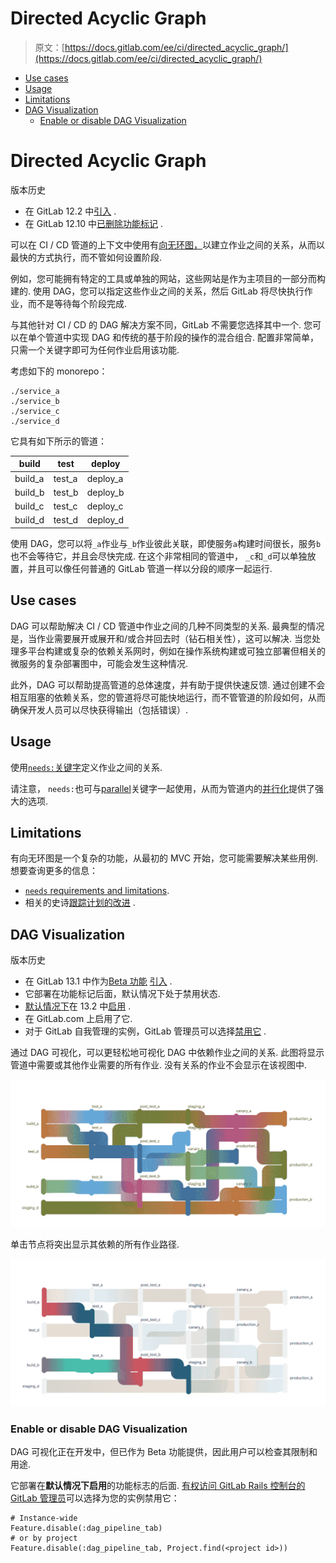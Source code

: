 # Directed Acyclic Graph

> 原文：[https://docs.gitlab.com/ee/ci/directed_acyclic_graph/](https://docs.gitlab.com/ee/ci/directed_acyclic_graph/)

*   [Use cases](#use-cases)
*   [Usage](#usage)
*   [Limitations](#limitations)
*   [DAG Visualization](#dag-visualization)
    *   [Enable or disable DAG Visualization](#enable-or-disable-dag-visualization-core-only)

# Directed Acyclic Graph[](#directed-acyclic-graph "Permalink")

版本历史

*   在 GitLab 12.2 中[引入](https://gitlab.com/gitlab-org/gitlab-foss/-/issues/47063) .
*   在 GitLab 12.10 中[已删除功能标记](https://gitlab.com/gitlab-org/gitlab/-/issues/206902) .

可以在 CI / CD 管道的上下文中使用有[向无环图，](https://www.techopedia.com/definition/5739/directed-acyclic-graph-dag)以建立作业之间的关系，从而以最快的方式执行，而不管如何设置阶段.

例如，您可能拥有特定的工具或单独的网站，这些网站是作为主项目的一部分而构建的. 使用 DAG，您可以指定这些作业之间的关系，然后 GitLab 将尽快执行作业，而不是等待每个阶段完成.

与其他针对 CI / CD 的 DAG 解决方案不同，GitLab 不需要您选择其中一个. 您可以在单个管道中实现 DAG 和传统的基于阶段的操作的混合组合. 配置非常简单，只需一个关键字即可为任何作业启用该功能.

考虑如下的 monorepo：

```
./service_a
./service_b
./service_c
./service_d 
```

它具有如下所示的管道：

| build | test | deploy |
| --- | --- | --- |
| build_a | test_a | deploy_a |
| build_b | test_b | deploy_b |
| build_c | test_c | deploy_c |
| build_d | test_d | deploy_d |

使用 DAG，您可以将`_a`作业与`_b`作业彼此关联，即使服务`a`构建时间很长，服务`b`也不会等待它，并且会尽快完成. 在这个非常相同的管道中， `_c`和`_d`可以单独放置，并且可以像任何普通的 GitLab 管道一样以分段的顺序一起运行.

## Use cases[](#use-cases "Permalink")

DAG 可以帮助解决 CI / CD 管道中作业之间的几种不同类型的关系. 最典型的情况是，当作业需要展开或展开和/或合并回去时（钻石相关性），这可以解决. 当您处理多平台构建或复杂的依赖关系网时，例如在操作系统构建或可独立部署但相关的微服务的复杂部署图中，可能会发生这种情况.

此外，DAG 可以帮助提高管道的总体速度，并有助于提供快速反馈. 通过创建不会相互阻塞的依赖关系，您的管道将尽可能快地运行，而不管管道的阶段如何，从而确保开发人员可以尽快获得输出（包括错误）.

## Usage[](#usage "Permalink")

使用[`needs:`关键字](../yaml/README.html#needs)定义作业之间的关系.

请注意， `needs:`也可与[parallel](../yaml/README.html#parallel)关键字一起使用，从而为管道内的[并行化](../yaml/README.html#parallel)提供了强大的选项.

## Limitations[](#limitations "Permalink")

有向无环图是一个复杂的功能，从最初的 MVC 开始，您可能需要解决某些用例. 想要查询更多的信息：

*   [`needs` requirements and limitations](../yaml/README.html#requirements-and-limitations).
*   相关的史诗[跟踪计划的改进](https://gitlab.com/groups/gitlab-org/-/epics/1716) .

## DAG Visualization[](#dag-visualization "Permalink")

版本历史

*   在 GitLab 13.1 中作为[Beta 功能](https://about.gitlab.com/handbook/product/#beta) [引入](https://gitlab.com/gitlab-org/gitlab/-/issues/215517) .
*   它部署在功能标记后面，默认情况下处于禁用状态.
*   [默认情况下](https://gitlab.com/gitlab-org/gitlab/-/merge_requests/36802)在 13.2 中[启用](https://gitlab.com/gitlab-org/gitlab/-/merge_requests/36802) .
*   在 GitLab.com 上启用了它.
*   对于 GitLab 自我管理的实例，GitLab 管理员可以选择[禁用它](#enable-or-disable-dag-visualization-core-only) .

通过 DAG 可视化，可以更轻松地可视化 DAG 中依赖作业之间的关系. 此图将显示管道中需要或其他作业需要的所有作业. 没有关系的作业不会显示在该视图中.

[![DAG visualization example](img/33ae5f16a8ad7c683e894a2a3032cfa9.png)](img/dag_graph_example_v13_1.png)

单击节点将突出显示其依赖的所有作业路径.

[![DAG visualization with path highlight](img/61dd95f1efb048c48f6ab843e79120d0.png)](img/dag_graph_example_clicked_v13_1.png)

### Enable or disable DAG Visualization[](#enable-or-disable-dag-visualization-core-only "Permalink")

DAG 可视化正在开发中，但已作为 Beta 功能提供，因此用户可以检查其限制和用途.

它部署在**默认情况下启用**的功能标志的后面. [有权访问 GitLab Rails 控制台的 GitLab 管理员](../../administration/feature_flags.html)可以选择为您的实例禁用它：

```
# Instance-wide
Feature.disable(:dag_pipeline_tab)
# or by project
Feature.disable(:dag_pipeline_tab, Project.find(<project id>)) 
```